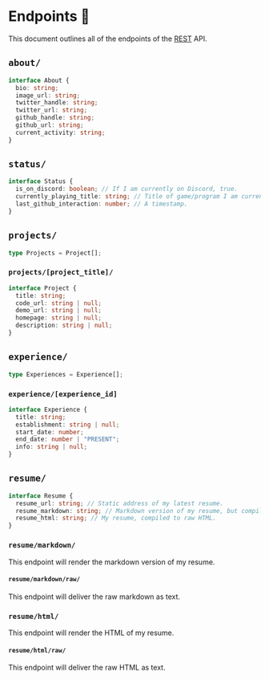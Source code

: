 # Endpoints 🎁

This document outlines all of the endpoints of the [REST](https://developer.mozilla.org/en-US/docs/Glossary/REST) API.

## `about/`

```ts
interface About {
  bio: string;
  image_url: string;
  twitter_handle: string;
  twitter_url: string;
  github_handle: string;
  github_url: string;
  current_activity: string;
}
```

## `status/`

```ts
interface Status {
  is_on_discord: boolean; // If I am currently on Discord, true.
  currently_playing_title: string; // Title of game/program I am currently on.
  last_github_interaction: number; // A timestamp.
}
```

## `projects/`

```ts
type Projects = Project[];
```

### `projects/[project_title]/`

```ts
interface Project {
  title: string;
  code_url: string | null;
  demo_url: string | null;
  homepage: string | null;
  description: string | null;
}
```

## `experience/`

```ts
type Experiences = Experience[];
```

### `experience/[experience_id]`

```ts
interface Experience {
  title: string;
  establishment: string | null;
  start_date: number;
  end_date: number | "PRESENT";
  info: string | null;
}
```

## `resume/`

```ts
interface Resume {
  resume_url: string; // Static address of my latest resume.
  resume_markdown: string; // Markdown version of my resume, but compiled to raw HTML.
  resume_html: string; // My resume, compiled to raw HTML.
}
```

### `resume/markdown/`

This endpoint will render the markdown version of my resume.

#### `resume/markdown/raw/`

This endpoint will deliver the raw markdown as text.

### `resume/html/`

This endpoint will render the HTML of my resume.

#### `resume/html/raw/`

This endpoint will deliver the raw HTML as text.
